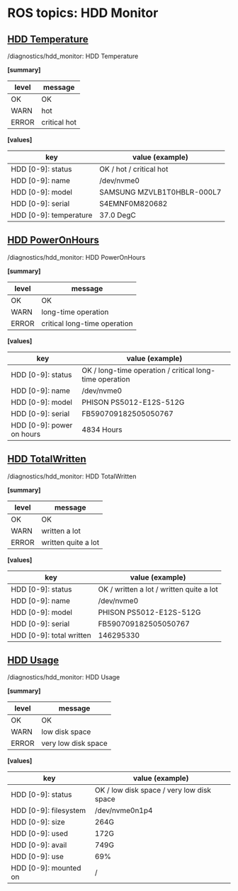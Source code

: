 # ROS topics: HDD Monitor

## <u>HDD Temperature</u>

/diagnostics/hdd_monitor: HDD Temperature

<b>[summary]</b>

| level | message      |
| ----- | ------------ |
| OK    | OK           |
| WARN  | hot          |
| ERROR | critical hot |

<b>[values]</b>

| key                    | value (example)            |
| ---------------------- | -------------------------- |
| HDD [0-9]: status      | OK / hot / critical hot    |
| HDD [0-9]: name        | /dev/nvme0                 |
| HDD [0-9]: model       | SAMSUNG MZVLB1T0HBLR-000L7 |
| HDD [0-9]: serial      | S4EMNF0M820682             |
| HDD [0-9]: temperature | 37.0 DegC                  |

## <u>HDD PowerOnHours</u>

/diagnostics/hdd_monitor: HDD PowerOnHours

<b>[summary]</b>

| level | message                      |
| ----- | ---------------------------- |
| OK    | OK                           |
| WARN  | long-time operation          |
| ERROR | critical long-time operation |

<b>[values]</b>

| key                       | value (example)                                          |
| ------------------------- | -------------------------------------------------------- |
| HDD [0-9]: status         | OK / long-time operation / critical long-time operation  |
| HDD [0-9]: name           | /dev/nvme0                                               |
| HDD [0-9]: model          | PHISON PS5012-E12S-512G                                  |
| HDD [0-9]: serial         | FB590709182505050767                                     |
| HDD [0-9]: power on hours | 4834 Hours                                               |

## <u>HDD TotalWritten</u>

/diagnostics/hdd_monitor: HDD TotalWritten

<b>[summary]</b>

| level | message             |
| ----- | ------------------- |
| OK    | OK                  |
| WARN  | written a lot       |
| ERROR | written quite a lot |

<b>[values]</b>

| key                      | value (example)                          |
| ------------------------ | ---------------------------------------- |
| HDD [0-9]: status        | OK / written a lot / written quite a lot |
| HDD [0-9]: name          | /dev/nvme0                               |
| HDD [0-9]: model         | PHISON PS5012-E12S-512G                  |
| HDD [0-9]: serial        | FB590709182505050767                     |
| HDD [0-9]: total written | 146295330                                |

## <u>HDD Usage</u>

/diagnostics/hdd_monitor: HDD Usage

<b>[summary]</b>

| level | message             |
| ----- | ------------------- |
| OK    | OK                  |
| WARN  | low disk space      |
| ERROR | very low disk space |

<b>[values]</b>

| key                   | value (example)                           |
| --------------------- | ----------------------------------------- |
| HDD [0-9]: status     | OK / low disk space / very low disk space |
| HDD [0-9]: filesystem | /dev/nvme0n1p4                            |
| HDD [0-9]: size       | 264G                                      |
| HDD [0-9]: used       | 172G                                      |
| HDD [0-9]: avail      | 749G                                      |
| HDD [0-9]: use        | 69%                                       |
| HDD [0-9]: mounted on | /                                         |
